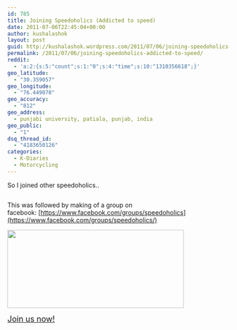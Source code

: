```yaml
---
id: 785
title: Joining Speedoholics (Addicted to speed)
date: 2011-07-06T22:45:04+00:00
author: kushalashok
layout: post
guid: http://kushalashok.wordpress.com/2011/07/06/joining-speedoholics-addicted-to-speed/
permalink: /2011/07/06/joining-speedoholics-addicted-to-speed/
reddit:
  - 'a:2:{s:5:"count";s:1:"0";s:4:"time";s:10:"1310356618";}'
geo_latitude:
  - "30.359057"
geo_longitude:
  - "76.449078"
geo_accuracy:
  - "812"
geo_address:
  - punjabi university, patiala, punjab, india
geo_public:
  - "1"
dsq_thread_id:
  - "4183650126"
categories:
  - K-Diaries
  - Motorcycling
---
```

So I joined other speedoholics..

[<img src="http://kushalashok.files.wordpress.com/2011/07/070611_1714_joiningspee1.jpg" alt="" border="0" />](http://www.head-helps.com/images/added/4037)

This was followed by making of a group on facebook: [https://www.facebook.com/groups/speedoholics](https://www.facebook.com/groups/speedoholics/)

[<img src="http://kushalashok.files.wordpress.com/2011/07/speedoholics.png?w=300" alt="" width="400" height="177" border="0" />](http://kushalashok.files.wordpress.com/2011/07/speedoholics.png)

<span style="font-size:large;"><a href="https://www.facebook.com/groups/speedoholics">Join us now!</a></span>
